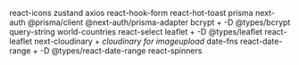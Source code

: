 react-icons
zustand
axios
react-hook-form
react-hot-toast
prisma
next-auth @prisma/client @next-auth/prisma-adapter
bcrypt + -D @types/bcrypt
query-string
world-countries
react-select
leaflet + -D @types/leaflet
react-leaflet
next-cloudinary + *cloudinary for imageupload*
date-fns
react-date-range + -D @types/react-date-range
react-spinners